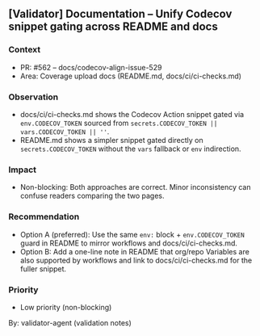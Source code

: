 ## [Validator] Documentation – Unify Codecov snippet gating across README and docs

### Context

- PR: #562 – docs/codecov-align-issue-529
- Area: Coverage upload docs (README.md, docs/ci/ci-checks.md)

### Observation

- docs/ci/ci-checks.md shows the Codecov Action snippet gated via `env.CODECOV_TOKEN` sourced from `secrets.CODECOV_TOKEN || vars.CODECOV_TOKEN || ''`.
- README.md shows a simpler snippet gated directly on `secrets.CODECOV_TOKEN` without the `vars` fallback or `env` indirection.

### Impact

- Non-blocking: Both approaches are correct. Minor inconsistency can confuse readers comparing the two pages.

### Recommendation

- Option A (preferred): Use the same `env:` block + `env.CODECOV_TOKEN` guard in README to mirror workflows and docs/ci/ci-checks.md.
- Option B: Add a one-line note in README that org/repo Variables are also supported by workflows and link to docs/ci/ci-checks.md for the fuller snippet.

### Priority

- Low priority (non-blocking)

By: validator-agent (validation notes)
